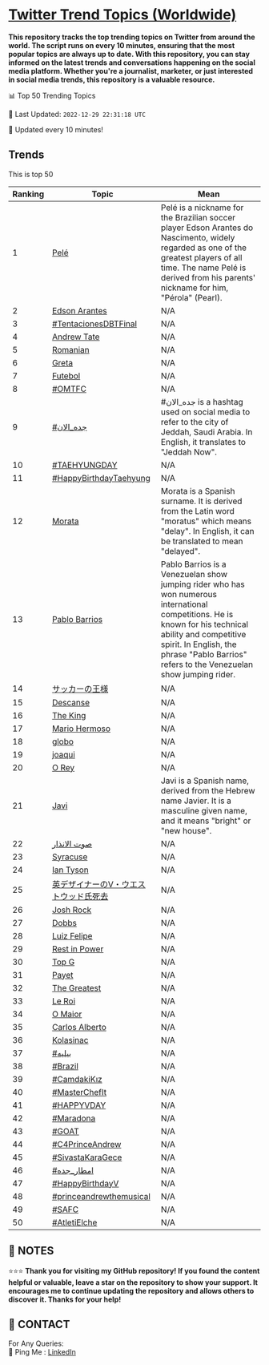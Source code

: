 [Twitter Trend Topics (Worldwide)](https://github.com/ErcinDedeoglu/Twitter-Trend-Topics)
==========

**This repository tracks the top trending topics on Twitter from around the world. 
The script runs on every 10 minutes, ensuring that the most popular topics are always up to date. 
With this repository, you can stay informed on the latest trends and conversations happening on the social media platform. 
Whether you're a journalist, marketer, or just interested in social media trends, this repository is a valuable resource.**


📊 Top 50 Trending Topics

📆 Last Updated: `2022-12-29 22:31:18 UTC`

🔧 Updated every 10 minutes!


## Trends

This is top 50

| Ranking | Topic | Mean |
| ------- | ------------ | ------------ |
| 1 | [Pelé](http://twitter.com/search?q=Pel%c3%a9) | Pelé is a nickname for the Brazilian soccer player Edson Arantes do Nascimento, widely regarded as one of the greatest players of all time. The name Pelé is derived from his parents' nickname for him, "Pérola" (Pearl). |
| 2 | [Edson Arantes](http://twitter.com/search?q=Edson+Arantes) | N/A |
| 3 | [#TentacionesDBTFinal](http://twitter.com/search?q=%23TentacionesDBTFinal) | N/A |
| 4 | [Andrew Tate](http://twitter.com/search?q=Andrew+Tate) | N/A |
| 5 | [Romanian](http://twitter.com/search?q=Romanian) | N/A |
| 6 | [Greta](http://twitter.com/search?q=Greta) | N/A |
| 7 | [Futebol](http://twitter.com/search?q=Futebol) | N/A |
| 8 | [#OMTFC](http://twitter.com/search?q=%23OMTFC) | N/A |
| 9 | [#جده_الان](http://twitter.com/search?q=%23%d8%ac%d8%af%d9%87_%d8%a7%d9%84%d8%a7%d9%86) | #جده_الان is a hashtag used on social media to refer to the city of Jeddah, Saudi Arabia. In English, it translates to "Jeddah Now". |
| 10 | [#TAEHYUNGDAY](http://twitter.com/search?q=%23TAEHYUNGDAY) | N/A |
| 11 | [#HappyBirthdayTaehyung](http://twitter.com/search?q=%23HappyBirthdayTaehyung) | N/A |
| 12 | [Morata](http://twitter.com/search?q=Morata) | Morata is a Spanish surname. It is derived from the Latin word "moratus" which means "delay". In English, it can be translated to mean "delayed". |
| 13 | [Pablo Barrios](http://twitter.com/search?q=Pablo+Barrios) | Pablo Barrios is a Venezuelan show jumping rider who has won numerous international competitions. He is known for his technical ability and competitive spirit. In English, the phrase "Pablo Barrios" refers to the Venezuelan show jumping rider. |
| 14 | [サッカーの王様](http://twitter.com/search?q=%e3%82%b5%e3%83%83%e3%82%ab%e3%83%bc%e3%81%ae%e7%8e%8b%e6%a7%98) | N/A |
| 15 | [Descanse](http://twitter.com/search?q=Descanse) | N/A |
| 16 | [The King](http://twitter.com/search?q=The+King) | N/A |
| 17 | [Mario Hermoso](http://twitter.com/search?q=Mario+Hermoso) | N/A |
| 18 | [globo](http://twitter.com/search?q=globo) | N/A |
| 19 | [joaqui](http://twitter.com/search?q=joaqui) | N/A |
| 20 | [O Rey](http://twitter.com/search?q=O+Rey) | N/A |
| 21 | [Javi](http://twitter.com/search?q=Javi) | Javi is a Spanish name, derived from the Hebrew name Javier. It is a masculine given name, and it means "bright" or "new house". |
| 22 | [صوت الانذار](http://twitter.com/search?q=%d8%b5%d9%88%d8%aa+%d8%a7%d9%84%d8%a7%d9%86%d8%b0%d8%a7%d8%b1) | N/A |
| 23 | [Syracuse](http://twitter.com/search?q=Syracuse) | N/A |
| 24 | [Ian Tyson](http://twitter.com/search?q=Ian+Tyson) | N/A |
| 25 | [英デザイナーのV・ウエストウッド氏死去](http://twitter.com/search?q=%e8%8b%b1%e3%83%87%e3%82%b6%e3%82%a4%e3%83%8a%e3%83%bc%e3%81%aeV%e3%83%bb%e3%82%a6%e3%82%a8%e3%82%b9%e3%83%88%e3%82%a6%e3%83%83%e3%83%89%e6%b0%8f%e6%ad%bb%e5%8e%bb) | N/A |
| 26 | [Josh Rock](http://twitter.com/search?q=Josh+Rock) | N/A |
| 27 | [Dobbs](http://twitter.com/search?q=Dobbs) | N/A |
| 28 | [Luiz Felipe](http://twitter.com/search?q=Luiz+Felipe) | N/A |
| 29 | [Rest in Power](http://twitter.com/search?q=Rest+in+Power) | N/A |
| 30 | [Top G](http://twitter.com/search?q=Top+G) | N/A |
| 31 | [Payet](http://twitter.com/search?q=Payet) | N/A |
| 32 | [The Greatest](http://twitter.com/search?q=The+Greatest) | N/A |
| 33 | [Le Roi](http://twitter.com/search?q=Le+Roi) | N/A |
| 34 | [O Maior](http://twitter.com/search?q=O+Maior) | N/A |
| 35 | [Carlos Alberto](http://twitter.com/search?q=Carlos+Alberto) | N/A |
| 36 | [Kolasinac](http://twitter.com/search?q=Kolasinac) | N/A |
| 37 | [#بيليه](http://twitter.com/search?q=%23%d8%a8%d9%8a%d9%84%d9%8a%d9%87) | N/A |
| 38 | [#Brazil](http://twitter.com/search?q=%23Brazil) | N/A |
| 39 | [#CamdakiKız](http://twitter.com/search?q=%23CamdakiK%c4%b1z) | N/A |
| 40 | [#MasterChefIt](http://twitter.com/search?q=%23MasterChefIt) | N/A |
| 41 | [#HAPPYVDAY](http://twitter.com/search?q=%23HAPPYVDAY) | N/A |
| 42 | [#Maradona](http://twitter.com/search?q=%23Maradona) | N/A |
| 43 | [#GOAT](http://twitter.com/search?q=%23GOAT) | N/A |
| 44 | [#C4PrinceAndrew](http://twitter.com/search?q=%23C4PrinceAndrew) | N/A |
| 45 | [#SivastaKaraGece](http://twitter.com/search?q=%23SivastaKaraGece) | N/A |
| 46 | [#امطار_جده](http://twitter.com/search?q=%23%d8%a7%d9%85%d8%b7%d8%a7%d8%b1_%d8%ac%d8%af%d9%87) | N/A |
| 47 | [#HappyBirthdayV](http://twitter.com/search?q=%23HappyBirthdayV) | N/A |
| 48 | [#princeandrewthemusical](http://twitter.com/search?q=%23princeandrewthemusical) | N/A |
| 49 | [#SAFC](http://twitter.com/search?q=%23SAFC) | N/A |
| 50 | [#AtletiElche](http://twitter.com/search?q=%23AtletiElche) | N/A |




## 📝 NOTES

⭐⭐⭐ **Thank you for visiting my GitHub repository! If you found the content helpful or valuable, leave a star on the repository to show your support. It encourages me to continue updating the repository and allows others to discover it. Thanks for your help!**

## 📨 CONTACT

 For Any Queries:  
            🏓 Ping Me : [LinkedIn](https://www.linkedin.com/in/ercindedeoglu/)